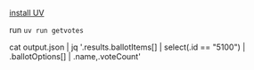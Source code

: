 [install UV](https://docs.astral.sh/uv/getting-started/installation/)

run `uv run getvotes`

cat output.json | jq '.results.ballotItems[] | select(.id == "5100") | .ballotOptions[] | .name,.voteCount'